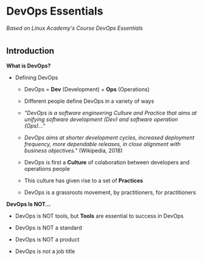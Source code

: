 # DevOps Essentials

_Based on Linux Academy's Course DevOps Essentials_

#

## Introduction

**What is DevOps?**

- Defining DevOps

  - DevOps = **Dev** (Development) + **Ops** (Operations)

  - Different people define DevOps in a variety of ways

  - _"DevOps is a software engineering Culture and Practice that aims at unifying software development (Dev) and software operation (Ops)..."_

  - _DevOps aims at shorter development cycles, increased deployment frequency, more dependable releases, in close alignment with business objectives."_ (Wikipedia, 2018)

  - DevOps is first a **Culture** of colaboration between developers and operations people

  - This culture has given rise to a set of **Practices**

  - DevOps is a grassroots movement, by practitioners, for practitioners

**DevOps Is NOT...**

- DevOps is NOT tools, but **Tools** are essential to success in DevOps

- DevOps is NOT a standard

- DevOps is NOT a product

- DevOps is not a job title  
